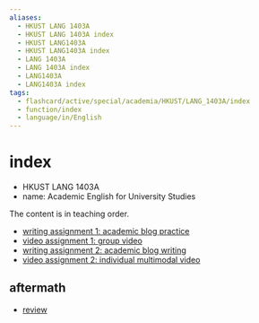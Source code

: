 ```yaml
---
aliases:
  - HKUST LANG 1403A
  - HKUST LANG 1403A index
  - HKUST LANG1403A
  - HKUST LANG1403A index
  - LANG 1403A
  - LANG 1403A index
  - LANG1403A
  - LANG1403A index
tags:
  - flashcard/active/special/academia/HKUST/LANG_1403A/index
  - function/index
  - language/in/English
---
```


# index

- HKUST LANG 1403A
- name: Academic English for University Studies

The content is in teaching order.

- [writing assignment 1: academic blog practice](writing%20assignment%201%20-%20academic%20blog%20practice/)
- [video assignment 1: group video](video%20assignment%201%20-%20group%20video/)
- [writing assignment 2: academic blog writing](writing%20assignment%202%20-%20academic%20blog%20writing/)
- [video assignment 2: individual multimodal video](video%20assignment%202%20-%20individual%20multimodal%20video/)

## aftermath

- [review](review.md)
